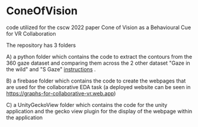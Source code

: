 # ConeOfVision
code utilized for the cscw 2022 paper  Cone of Vision as a Behavioural Cue for VR Collaboration

The repository has 3 folders 

A) a python folder which contains the code to extract the contours from the 360 gaze dataset and comparing them across the 2 other dataset "Gaze in the wild" and "S Gaze" [instructions](Python/instruction.md) .

B) a firebase folder which contains the code to create the webpages that are used for the collaborative EDA task (a deployed website can be seen in https://graphs-for-collaborative-vr.web.app)

C) a UnityGeckoView folder which contains the code for the unity application and the gecko view plugin for the display of the webpage within the application 
